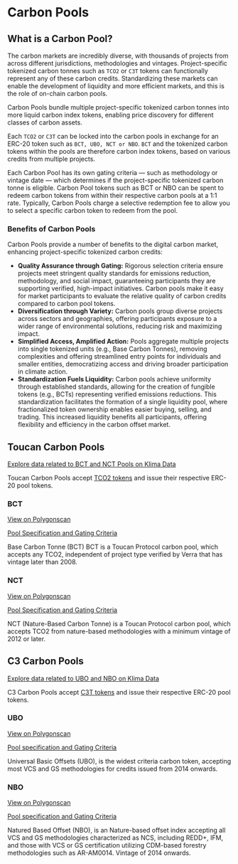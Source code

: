 # Carbon Pools

## What is a Carbon Pool?

The carbon markets are incredibly diverse, with thousands of projects from across different jurisdictions, methodologies and vintages. Project-specific tokenized carbon tonnes such as `TCO2` or `C3T` tokens can functionally represent any of these carbon credits. Standardizing these markets can enable the development of liquidity and more efficient markets, and this is the role of on-chain carbon pools.&#x20;

Carbon Pools bundle multiple project-specific tokenized carbon tonnes into more liquid carbon index tokens, enabling price discovery for different classes of carbon assets.&#x20;

Each `TCO2` or `C3T` can be locked into the carbon pools in exchange for an ERC-20 token such as `BCT, UBO, NCT or NBO`. `BCT` and the tokenized carbon tokens within the pools are therefore carbon index tokens, based on various credits from multiple projects.&#x20;

Each Carbon Pool has its own gating criteria — such as methodology or vintage date — which determines if the project-specific tokenized carbon tonne is eligible. Carbon Pool tokens such as BCT or NBO can be spent to redeem carbon tokens from within their respective carbon pools at a 1:1 rate. Typically, Carbon Pools charge a selective redemption fee to allow you to select a specific carbon token to redeem from the pool.

### Benefits of Carbon Pools

Carbon Pools provide a number of benefits to the digital carbon market, enhancing project-specific tokenized carbon credits:

* **Quality Assurance through Gating:** Rigorous selection criteria ensure projects meet stringent quality standards for emissions reduction, methodology, and social impact, guaranteeing participants they are supporting verified, high-impact initiatives. Carbon pools make it easy for market participants to evaluate the relative quality of carbon credits compared to carbon pool tokens.
* **Diversification through Variety:** Carbon pools group diverse projects across sectors and geographies, offering participants exposure to a wider range of environmental solutions, reducing risk and maximizing impact.
* **Simplified Access, Amplified Action:** Pools aggregate multiple projects into single tokenized units (e.g., Base Carbon Tonnes), removing complexities and offering streamlined entry points for individuals and smaller entities, democratizing access and driving broader participation in climate action.
* **Standardization Fuels Liquidity:** Carbon pools achieve uniformity through established standards, allowing for the creation of fungible tokens (e.g., BCTs) representing verified emissions reductions. This standardization facilitates the formation of a single liquidity pool, where fractionalized token ownership enables easier buying, selling, and trading. This increased liquidity benefits all participants, offering flexibility and efficiency in the carbon offset market.

## Toucan Carbon Pools

[Explore data related to BCT and NCT Pools on Klima Data](https://data.klimadao.finance/token-details?tab=toucan)

Toucan Carbon Pools accept [TCO2 tokens](https://docs.klimadao.finance/ecosystem/digital-carbon#toucan) and issue their respective ERC-20 pool tokens.

### BCT

[View on Polygonscan](https://polygonscan.com/token/0x2f800db0fdb5223b3c3f354886d907a671414a7f)

[Pool Specification and Gating Criteria](https://docs.toucan.earth/toucan/resources/archives/pool-acceptance-criteria#bct)

Base Carbon Tonne (BCT) BCT is a Toucan Protocol carbon pool, which accepts any TCO2, independent of project type verified by Verra that has vintage later than 2008.

### NCT

[View on Polygonscan](https://polygonscan.com/token/0xD838290e877E0188a4A44700463419ED96c16107)

[Pool Specification and Gating Criteria](https://docs.toucan.earth/toucan/resources/archives/pool-acceptance-criteria#nct)

NCT (Nature-Based Carbon Tonne) is a Toucan Protocol carbon pool, which accepts TCO2 from nature-based methodologies with a minimum vintage of 2012 or later.

## C3 Carbon Pools

[Explore data related to UBO and NBO on Klima Data](https://data.klimadao.finance/token-details?tab=c3)

C3 Carbon Pools accept [C3T tokens](https://docs.klimadao.finance/ecosystem/digital-carbon#c3) and issue their respective ERC-20 pool tokens.

### UBO

[View on Polygonscan](https://polygonscan.com/token/0x2B3eCb0991AF0498ECE9135bcD04013d7993110c)

[Pool specification and Gating Criteria](https://docs.c3.app/c3-pool-specifications-and-carbon-methodologies/ubo)

Universal Basic Offsets (UBO), is the widest criteria carbon token, accepting most VCS and GS methodologies for credits issued from 2014 onwards.&#x20;

### NBO

[View on Polygonscan](https://polygonscan.com/token/0x6BCa3B77C1909Ce1a4Ba1A20d1103bDe8d222E48)

[Pool specification and Gating Criteria](https://docs.c3.app/c3-pool-specifications-and-carbon-methodologies/nbo)

Natured Based Offset (NBO), is an Nature-based offset index accepting all VCS and GS methodologies characterized as NCS, including REDD+, IFM, and those with VCS or GS certification utilizing CDM-based forestry methodologies such as AR-AM0014. Vintage of 2014 onwards.&#x20;
